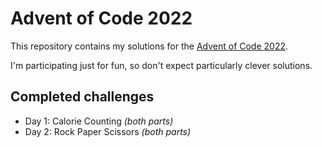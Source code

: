 # Advent of Code 2022

This repository contains my solutions for the [Advent of Code 2022](https://adventofcode.com/2022/).

I'm participating just for fun, so don't expect particularly clever solutions.

## Completed challenges
- Day 1: Calorie Counting *(both parts)*
- Day 2: Rock Paper Scissors *(both parts)*